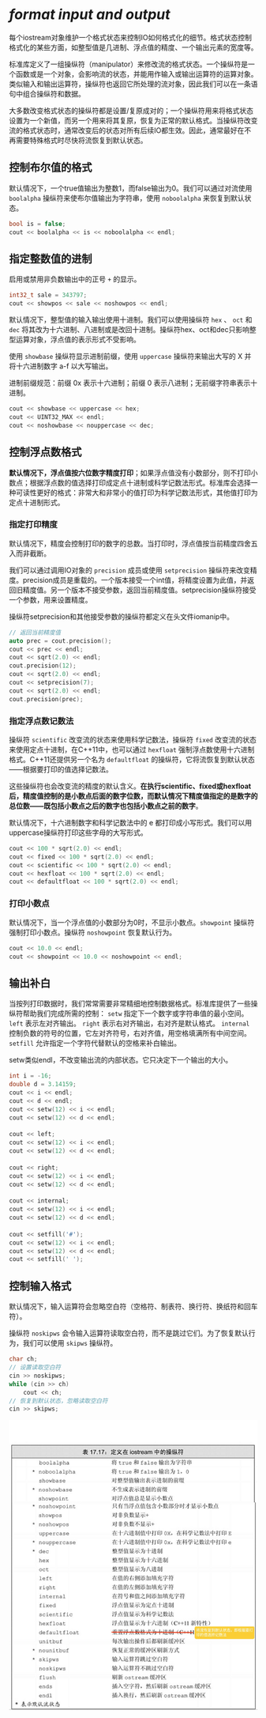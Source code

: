 # *format input and output*

每个iostream对象维护一个格式状态来控制IO如何格式化的细节。格式状态控制格式化的某些方面，如整型值是几进制、浮点值的精度、一个输出元素的宽度等。 

标准库定义了一组操纵符（manipulator）来修改流的格式状态。一个操纵符是一个函数或是一个对象，会影响流的状态，并能用作输入或输出运算符的运算对象。类似输入和输出运算符，操纵符也返回它所处理的流对象，因此我们可以在一条语句中组合操纵符和数据。

大多数改变格式状态的操纵符都是设置/复原成对的；一个操纵符用来将格式状态设置为一个新值，而另一个用来将其复原，恢复为正常的默认格式。当操纵符改变流的格式状态时，通常改变后的状态对所有后续IO都生效。因此，通常最好在不再需要特殊格式时尽快将流恢复到默认状态。

## 控制布尔值的格式

默认情况下，一个true值输出为整数1，而false输出为0。我们可以通过对流使用 `boolalpha` 操纵符来使布尔值输出为字符串，使用 `noboolalpha` 来恢复到默认状态。

```cpp
bool is = false;
cout << boolalpha << is << noboolalpha << endl;
```

## 指定整数值的进制

启用或禁用非负数输出中的正号 `+` 的显示。

```cpp
int32_t sale = 343797;
cout << showpos << sale << noshowpos << endl;
```

默认情况下，整型值的输入输出使用十进制。我们可以使用操纵符 `hex` 、 `oct` 和 `dec` 将其改为十六进制、八进制或是改回十进制。操纵符hex、oct和dec只影响整型运算对象，浮点值的表示形式不受影响。

使用 `showbase` 操纵符显示进制前缀，使用 `uppercase` 操纵符来输出大写的 X 并将十六进制数字 a-f 以大写输出。

进制前缀规范：前缀 0x 表示十六进制；前缀 0 表示八进制；无前缀字符串表示十进制。

```cpp
cout << showbase << uppercase << hex;
cout << UINT32_MAX << endl;
cout << noshowbase << nouppercase << dec;
```

## 控制浮点数格式

**默认情况下，浮点值按六位数字精度打印**；如果浮点值没有小数部分，则不打印小数点；根据浮点数的值选择打印成定点十进制或科学记数法形式。标准库会选择一种可读性更好的格式：非常大和非常小的值打印为科学记数法形式，其他值打印为定点十进制形式。

### 指定打印精度

默认情况下，精度会控制打印的数字的总数。当打印时，浮点值按当前精度四舍五入而非截断。

我们可以通过调用IO对象的 `precision` 成员或使用 `setprecision` 操纵符来改变精度。precision成员是重载的。一个版本接受一个int值，将精度设置为此值，并返回旧精度值。另一个版本不接受参数，返回当前精度值。setprecision操纵符接受一个参数，用来设置精度。

操纵符setprecision和其他接受参数的操纵符都定义在头文件iomanip中。

```cpp
// 返回当前精度值
auto prec = cout.precision();
cout << prec << endl;
cout << sqrt(2.0) << endl;
cout.precision(12);
cout << sqrt(2.0) << endl;
cout << setprecision(7);
cout << sqrt(2.0) << endl;
cout.precision(prec);
```



### 指定浮点数记数法

操纵符 `scientific` 改变流的状态来使用科学记数法，操纵符 `fixed` 改变流的状态来使用定点十进制，在C++11中，也可以通过 `hexfloat` 强制浮点数使用十六进制格式。C++11还提供另一个名为 `defaultfloat` 的操纵符，它将流恢复到默认状态——根据要打印的值选择记数法。 

这些操纵符也会改变流的精度的默认含义。**在执行scientific、fixed或hexfloat后，精度值控制的是小数点后面的数字位数，而默认情况下精度值指定的是数字的总位数——既包括小数点之后的数字也包括小数点之前的数字**。

默认情况下，十六进制数字和科学记数法中的 e 都打印成小写形式。我们可以用uppercase操纵符打印这些字母的大写形式。

```cpp
cout << 100 * sqrt(2.0) << endl;
cout << fixed << 100 * sqrt(2.0) << endl;
cout << scientific << 100 * sqrt(2.0) << endl;
cout << hexfloat << 100 * sqrt(2.0) << endl;
cout << defaultfloat << 100 * sqrt(2.0) << endl;
```

### 打印小数点

默认情况下，当一个浮点值的小数部分为0时，不显示小数点。`showpoint` 操纵符强制打印小数点。操纵符 `noshowpoint` 恢复默认行为。

```cpp
cout << 10.0 << endl;
cout << showpoint << 10.0 << noshowpoint << endl;
```



## 输出补白

当按列打印数据时，我们常常需要非常精细地控制数据格式。标准库提供了一些操纵符帮助我们完成所需的控制： `setw` 指定下一个数字或字符串值的最小空间。 `left` 表示左对齐输出。 `right` 表示右对齐输出，右对齐是默认格式。 `internal` 控制负数的符号的位置，它左对齐符号，右对齐值，用空格填满所有中间空间。 `setfill` 允许指定一个字符代替默认的空格来补白输出。 

setw类似endl，不改变输出流的内部状态。它只决定下一个输出的大小。

```cpp
int i = -16;
double d = 3.14159;
cout << i << endl;
cout << d << endl;
cout << setw(12) << i << endl;
cout << setw(12) << d << endl;

cout << left;
cout << setw(12) << i << endl;
cout << setw(12) << d << endl;

cout << right;
cout << setw(12) << i << endl;
cout << setw(12) << d << endl;

cout << internal;
cout << setw(12) << i << endl;
cout << setw(12) << d << endl;

cout << setfill('#');
cout << setw(12) << i << endl;
cout << setw(12) << d << endl;
cout << setfill(' ');
```



## 控制输入格式

默认情况下，输入运算符会忽略空白符（空格符、制表符、换行符、换纸符和回车符）。

操纵符 `noskipws` 会令输入运算符读取空白符，而不是跳过它们。为了恢复默认行为，我们可以使用 `skipws` 操纵符。

```cpp
char ch;
// 设置读取空白符
cin >> noskipws;
while (cin >> ch)
	cout << ch;
// 恢复到默认状态，忽略读取空白符
cin >> skipws;
```



![](https://github.com/ltimaginea/Cpp-Primer/blob/main/CppPrimer/Images/Chapter17/Ch17_05_FormatInputAndOutput.jpg)




